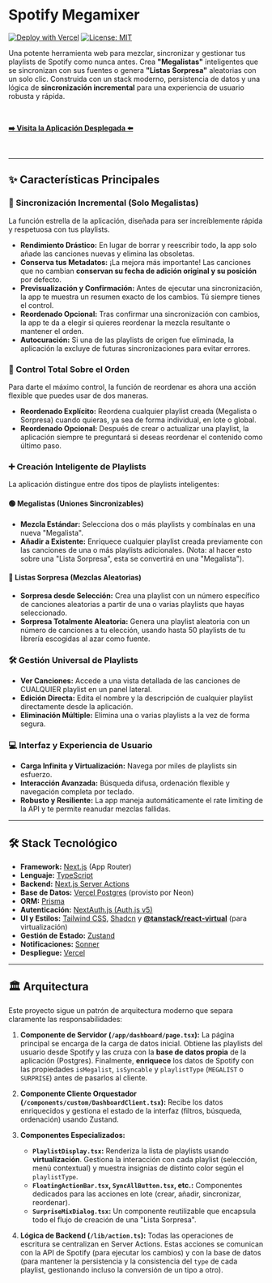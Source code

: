 # Spotify Megamixer

[![Deploy with Vercel](https://vercel.com/button)](https://spotify-megamixer.vercel.app/)
[![License: MIT](https://img.shields.io/badge/License-MIT-yellow.svg)](https://opensource.org/licenses/MIT)

Una potente herramienta web para mezclar, sincronizar y gestionar tus playlists de Spotify como nunca antes. Crea **"Megalistas"** inteligentes que se sincronizan con sus fuentes o genera **"Listas Sorpresa"** aleatorias con un solo clic. Construida con un stack moderno, persistencia de datos y una lógica de **sincronización incremental** para una experiencia de usuario robusta y rápida.

<br/>

[**➡️ Visita la Aplicación Desplegada ⬅️**](https://spotify-megamixer.vercel.app/)

<br/>

---

## ✨ Características Principales

### 🚀 Sincronización Incremental (Solo Megalistas)
La función estrella de la aplicación, diseñada para ser increíblemente rápida y respetuosa con tus playlists.

*   **Rendimiento Drástico:** En lugar de borrar y reescribir todo, la app solo añade las canciones nuevas y elimina las obsoletas.
*   **Conserva tus Metadatos:** ¡La mejora más importante! Las canciones que no cambian **conservan su fecha de adición original y su posición** por defecto.
*   **Previsualización y Confirmación:** Antes de ejecutar una sincronización, la app te muestra un resumen exacto de los cambios. Tú siempre tienes el control.
*   **Reordenado Opcional:** Tras confirmar una sincronización con cambios, la app te da a elegir si quieres reordenar la mezcla resultante o mantener el orden.
*   **Autocuración:** Si una de las playlists de origen fue eliminada, la aplicación la excluye de futuras sincronizaciones para evitar errores.

### 🔀 Control Total Sobre el Orden
Para darte el máximo control, la función de reordenar es ahora una acción flexible que puedes usar de dos maneras.

*   **Reordenado Explícito:** Reordena cualquier playlist creada (Megalista o Sorpresa) cuando quieras, ya sea de forma individual, en lote o global.
*   **Reordenado Opcional:** Después de crear o actualizar una playlist, la aplicación siempre te preguntará si deseas reordenar el contenido como último paso.

### ➕ Creación Inteligente de Playlists
La aplicación distingue entre dos tipos de playlists inteligentes:

#### 🟢 Megalistas (Uniones Sincronizables)
*   **Mezcla Estándar:** Selecciona dos o más playlists y combínalas en una nueva "Megalista".
*   **Añadir a Existente:** Enriquece cualquier playlist creada previamente con las canciones de una o más playlists adicionales. (Nota: al hacer esto sobre una "Lista Sorpresa", esta se convertirá en una "Megalista").

#### 🔵 Listas Sorpresa (Mezclas Aleatorias)
*   **Sorpresa desde Selección:** Crea una playlist con un número específico de canciones aleatorias a partir de una o varias playlists que hayas seleccionado.
*   **Sorpresa Totalmente Aleatoria:** Genera una playlist aleatoria con un número de canciones a tu elección, usando hasta 50 playlists de tu librería escogidas al azar como fuente.

### 🛠️ Gestión Universal de Playlists
*   **Ver Canciones:** Accede a una vista detallada de las canciones de CUALQUIER playlist en un panel lateral.
*   **Edición Directa:** Edita el nombre y la descripción de cualquier playlist directamente desde la aplicación.
*   **Eliminación Múltiple:** Elimina una o varias playlists a la vez de forma segura.

### 💻 Interfaz y Experiencia de Usuario
*   **Carga Infinita y Virtualización:** Navega por miles de playlists sin esfuerzo.
*   **Interacción Avanzada:** Búsqueda difusa, ordenación flexible y navegación completa por teclado.
*   **Robusto y Resiliente:** La app maneja automáticamente el rate limiting de la API y te permite reanudar mezclas fallidas.

---

## 🛠️ Stack Tecnológico

*   **Framework:** [Next.js](https://nextjs.org/) (App Router)
*   **Lenguaje:** [TypeScript](https://www.typescriptlang.org/)
*   **Backend:** [Next.js Server Actions](https://nextjs.org/docs/app/building-your-application/data-fetching/server-actions-and-mutations)
*   **Base de Datos:** [Vercel Postgres](https://vercel.com/postgres) (provisto por Neon)
*   **ORM:** [Prisma](https://www.prisma.io/)
*   **Autenticación:** [NextAuth.js (Auth.js v5)](https://next-auth.js.org/)
*   **UI y Estilos:** [Tailwind CSS](https://tailwindcss.com/), [Shadcn](https://shadcn.com/) y **[@tanstack/react-virtual](https://tanstack.com/virtual/latest/docs/framework/react)** (para virtualización)
*   **Gestión de Estado:** [Zustand](https://github.com/pmndrs/zustand)
*   **Notificaciones:** [Sonner](https://sonner.emilkowal.ski/)
*   **Despliegue:** [Vercel](https://vercel.com/)

---

## 🏛️ Arquitectura

Este proyecto sigue un patrón de arquitectura moderno que separa claramente las responsabilidades:

1.  **Componente de Servidor (`/app/dashboard/page.tsx`):** La página principal se encarga de la carga de datos inicial. Obtiene las playlists del usuario desde Spotify y las cruza con la **base de datos propia** de la aplicación (Postgres). Finalmente, **enriquece** los datos de Spotify con las propiedades `isMegalist`, `isSyncable` y `playlistType` (`MEGALIST` o `SURPRISE`) antes de pasarlos al cliente.

2.  **Componente Cliente Orquestador (`/components/custom/DashboardClient.tsx`):** Recibe los datos enriquecidos y gestiona el estado de la interfaz (filtros, búsqueda, ordenación) usando Zustand.

3.  **Componentes Especializados:**
    *   **`PlaylistDisplay.tsx`:** Renderiza la lista de playlists usando **virtualización**. Gestiona la interacción con cada playlist (selección, menú contextual) y muestra insignias de distinto color según el `playlistType`.
    *   **`FloatingActionBar.tsx`, `SyncAllButton.tsx`, etc.:** Componentes dedicados para las acciones en lote (crear, añadir, sincronizar, reordenar).
    *   **`SurpriseMixDialog.tsx`:** Un componente reutilizable que encapsula todo el flujo de creación de una "Lista Sorpresa".

4.  **Lógica de Backend (`/lib/action.ts`):** Todas las operaciones de escritura se centralizan en Server Actions. Estas acciones se comunican con la API de Spotify (para ejecutar los cambios) y con la base de datos (para mantener la persistencia y la consistencia del `type` de cada playlist, gestionando incluso la conversión de un tipo a otro).